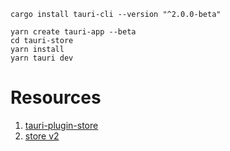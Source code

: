 ```
cargo install tauri-cli --version "^2.0.0-beta"

yarn create tauri-app --beta
cd tauri-store
yarn install
yarn tauri dev
```

# Resources

1. [tauri-plugin-store](https://github.com/tauri-apps/tauri-plugin-store)
2. [store v2](https://v2.tauri.app/features/store/)
